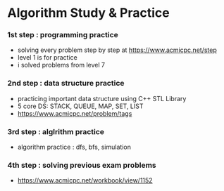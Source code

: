 # Algorithm Study & Practice

### 1st step : programming practice
- solving every problem step by step at https://www.acmicpc.net/step
- level 1 is for practice
- i solved problems from level 7

### 2nd step : data structure practice
- practicing important data structure using C++ STL Library
- 5 core DS: STACK, QUEUE, MAP, SET, LIST
- https://www.acmicpc.net/problem/tags


### 3rd step : alglrithm practice
- algorithm practice : dfs, bfs, simulation

### 4th step : solving previous exam problems
- https://www.acmicpc.net/workbook/view/1152
